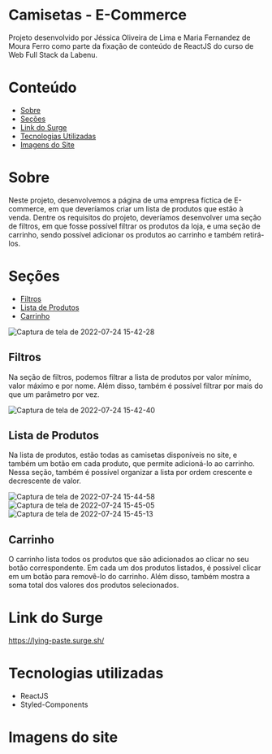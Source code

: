 # Camisetas - E-Commerce

Projeto desenvolvido por Jéssica Oliveira de Lima e Maria Fernandez de Moura Ferro como parte da fixação de conteúdo de ReactJS do curso de Web Full Stack da Labenu.

# Conteúdo

<ul>
  <li> <a href="https://github.com/future4code/Barros-labe-commerce4#sobre"> Sobre </a> </li>
  <li> <a href="https://github.com/future4code/Barros-labe-commerce4#se%C3%A7%C3%B5es"> Seções </a> </li>
  <li> <a href="https://github.com/future4code/Barros-labe-commerce4#link-do-surge"> Link do Surge </a> </li>
  <li> <a href="https://github.com/future4code/Barros-labe-commerce4#tecnologias-utilizadas"> Tecnologias Utilizadas </a> </li>
  <li> <a href="https://github.com/future4code/Barros-labe-commerce4#imagens-do-site"> Imagens do Site </a> </li>
</ul>

# Sobre

Neste projeto, desenvolvemos a página de uma empresa fíctica de E-commerce, em que deveríamos criar um lista de produtos que estão à venda. Dentre os requisitos do projeto, deveríamos desenvolver uma seção de filtros, em que fosse possível filtrar os produtos da loja, e uma seção de carrinho, sendo possível adicionar os produtos ao carrinho e também retirá-los.

# Seções

<ul>
  <li> <a href="https://github.com/future4code/Barros-labe-commerce4#filtros"> Filtros </a> </li>
  <li> <a href="https://github.com/future4code/Barros-labe-commerce4#lista-de-produtos"> Lista de Produtos </a> </li>
  <li> <a href="https://github.com/future4code/Barros-labe-commerce4#carrinho"> Carrinho </a> </li>
</ul>

![Captura de tela de 2022-07-24 15-42-28](https://user-images.githubusercontent.com/102320940/180661423-0b502620-6bd8-4a78-9086-e92a9305113c.png)

## Filtros

Na seção de filtros, podemos filtrar a lista de produtos por valor mínimo, valor máximo e por nome. Além disso, também é possível filtrar por mais do que um parâmetro por vez.

![Captura de tela de 2022-07-24 15-42-40](https://user-images.githubusercontent.com/102320940/180661435-b0fd71d1-0315-44b0-938d-4ca17e05cd54.png)


## Lista de Produtos

Na lista de produtos, estão todas as camisetas disponíveis no site, e também um botão em cada produto, que permite adicioná-lo ao carrinho. Nessa seção, também é possível organizar a lista por ordem crescente e decrescente de valor.

![Captura de tela de 2022-07-24 15-44-58](https://user-images.githubusercontent.com/102320940/180661470-0c1c9143-56c1-4c53-984d-d0a405bb6529.png)
![Captura de tela de 2022-07-24 15-45-05](https://user-images.githubusercontent.com/102320940/180661472-0705c6d7-24ac-4772-b458-bd63caf0faef.png)
![Captura de tela de 2022-07-24 15-45-13](https://user-images.githubusercontent.com/102320940/180661474-dd2d2ffe-af95-4f9b-ba99-d7b46fa44b40.png)


## Carrinho

O carrinho lista todos os produtos que são adicionados ao clicar no seu botão correspondente. Em cada um dos produtos listados, é possível clicar em um botão para removê-lo do carrinho. Além disso, também mostra a soma total dos valores dos produtos selecionados.



# Link do Surge
https://lying-paste.surge.sh/

# Tecnologias utilizadas

<ul>
  <li> ReactJS </li>
  <li> Styled-Components </li>
 </ul>
 
 # Imagens do site

